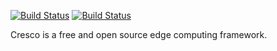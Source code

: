 [![Build Status](https://travis-ci.org/CrescoEdge/logger.svg?branch=master)](https://travis-ci.org/CrescoEdge/logger)
[![Build Status](https://sonarcloud.io/api/project_badges/measure?project=io.cresco%3Alogger&metric=alert_status)](https://sonarcloud.io/dashboard?id=io.cresco%3Alogger)

Cresco is a free and open source edge computing framework.
